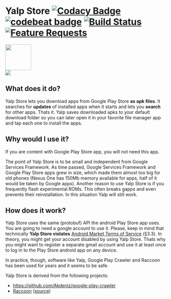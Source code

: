 # Yalp Store [![Codacy Badge](https://api.codacy.com/project/badge/Grade/5e2be9f71606470fb9da49f91ed6f4a9)](https://www.codacy.com/app/yeriomin/YalpStore) [![codebeat badge](https://codebeat.co/badges/c18f32ef-bf28-4948-8156-9a52e50e121c)](https://codebeat.co/projects/github-com-yeriomin-yalpstore) [![Build Status](https://travis-ci.org/yeriomin/YalpStore.svg?branch=master)](https://travis-ci.org/yeriomin/YalpStore) [![Feature Requests](http://feathub.com/yeriomin/YalpStore?format=svg)](http://feathub.com/yeriomin/YalpStore)

<a href="https://f-droid.org/repository/browse/?fdid=com.github.yeriomin.yalpstore" target="_blank">
  <img src="https://f-droid.org/badge/get-it-on.png" height="80"/>
</a>
<br/>
<a href="https://poeditor.com/join/project/LUPUijv2Cs" target="_blank">
  <img src="https://poeditor.com/public/images/logo_small.png" />
</a>

## What does it do?
Yalp Store lets you download apps from Google Play Store **as apk files**. It searches for **updates** of installed apps when it starts and lets you **search** for other apps. Thats it. Yalp saves downloaded apks to your default download folder so you can later open it in your favorite file manager app and tap each one to install the apps.

## Why would I use it?
If you are content with Google Play Store app, you will not need this app.

The point of Yalp Store is to be small and independent from Google Services Framework. As time passed, Google Services Framework and Google Play Store apps grew in size, which made them almost too big for old phones (Nexus One has 150Mb memory available for apps, half of it would be taken by Google apps). Another reason to use Yalp Store is if you frequently flash experimental ROMs. This often breaks gapps and even prevents their reinstallation. In this situation Yalp will still work.

## How does it work?
Yalp Store uses the same (protobuf) API the android Play Store app uses. You are going to need a google account to use it. Please, keep in mind that technically **Yalp Store violates** [Android Market Terms of Service](https://www.google.com/mobile/android/market-tos.html) (§3.3). In theory, you might get your account disabled by using Yalp Store. Thats why you might want to register a separate gmail account and use it at least once to log in to the Play Store android app on any device.

In practice, though, software like Yalp, Google Play Crawler and Raccoon has been used for years and it seems to be safe.

Yalp Store is derived from the following projects:
* https://github.com/Akdeniz/google-play-crawler
* [Raccoon](http://raccoon.onyxbits.de) ([source](https://github.com/onyxbits/raccoon4/))
